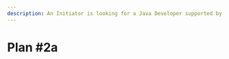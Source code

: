 ```yaml
---
description: An Initiator is looking for a Java Developer supported by a Mentor
---
```


# Plan #2a

